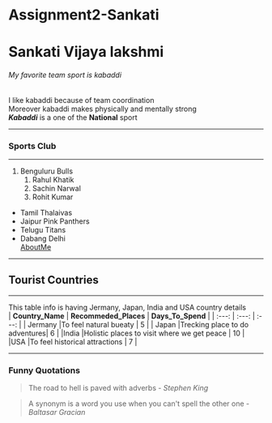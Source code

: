 # Assignment2-Sankati
# Sankati Vijaya lakshmi
###### My favorite team sport is kabaddi
I like kabaddi because of team coordination <br> Moreover kabaddi makes physically and mentally strong <br>
***Kabaddi*** is a one of the **National** sport

---
### Sports Club
---
   1. Benguluru Bulls
      1. Rahul Khatik
      2. Sachin Narwal
      6. Rohit Kumar
   - Tamil Thalaivas
   - Jaipur Pink Panthers
   - Telugu Titans
   - Dabang Delhi <br>
[AboutMe](AboutMe.md)


---
## Tourist Countries
---
This table info is having Jermany, Japan, India and USA country details <br>
| **Country_Name** | **Recommeded_Places** | **Days_To_Spend** |
| :---:            |     :---:                |  :---:            |
| Jermany          |To feel natural bueaty | 5 |
| Japan            |Trecking place to do adventures| 6 |
|India             |Holistic places to visit where we get peace |   10 |
|USA               |To feel historical attractions   | 7 | 

---
### Funny Quotations 

> The road to hell is paved with adverbs - *Stephen King*

> A synonym is a word you use when you can't spell the other one - *Baltasar Gracian*
